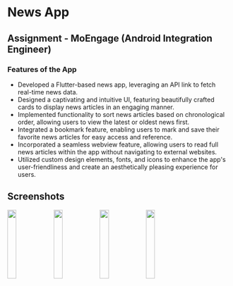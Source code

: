 # News App
## Assignment - MoEngage (Android Integration Engineer)

### Features of the App
- Developed a Flutter-based news app, leveraging an API link to fetch real-time news data.
- Designed a captivating and intuitive UI, featuring beautifully crafted cards to display news articles in an engaging manner.
- Implemented functionality to sort news articles based on chronological order, allowing users to view the latest or oldest news first.
- Integrated a bookmark feature, enabling users to mark and save their favorite news articles for easy access and reference.
- Incorporated a seamless webview feature, allowing users to read full news articles within the app without navigating to external websites.
- Utilized custom design elements, fonts, and icons to enhance the app's user-friendliness and create an aesthetically pleasing experience for users.

## Screenshots
<img src="https://github.com/namanx19/NewsApp-Flutter/assets/71885262/7d659502-3215-40d1-a1c5-f6bd47d3f731" width = 20% height = 20% />
<img src="https://github.com/namanx19/NewsApp-Flutter/assets/71885262/52b9c76d-d173-4434-a6ae-88370e9951b7" width = 20% height = 20% />
<img src="https://github.com/namanx19/NewsApp-Flutter/assets/71885262/08988edb-c27f-4f8d-95c9-aec045647e3e" width = 20% height = 20% />
<img src="https://github.com/namanx19/NewsApp-Flutter/assets/71885262/4f1fd9d5-4107-4138-8999-b748306243ed" width = 20% height = 20% />

